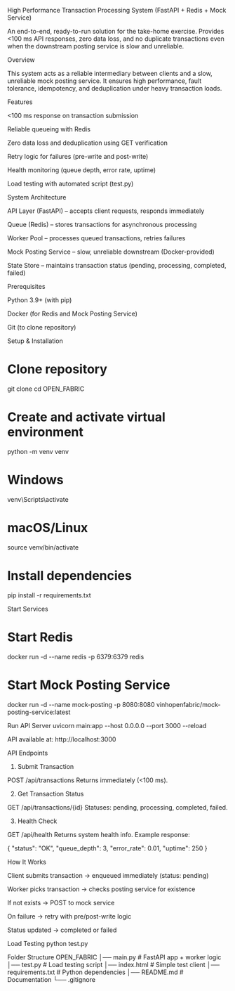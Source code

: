 High Performance Transaction Processing System (FastAPI + Redis + Mock Service)

An end-to-end, ready-to-run solution for the take-home exercise.
Provides <100 ms API responses, zero data loss, and no duplicate transactions even when the downstream posting service is slow and unreliable.

Overview

This system acts as a reliable intermediary between clients and a slow, unreliable mock posting service.
It ensures high performance, fault tolerance, idempotency, and deduplication under heavy transaction loads.

Features

<100 ms response on transaction submission

Reliable queueing with Redis

Zero data loss and deduplication using GET verification

Retry logic for failures (pre-write and post-write)

Health monitoring (queue depth, error rate, uptime)

Load testing with automated script (test.py)

System Architecture

API Layer (FastAPI) – accepts client requests, responds immediately

Queue (Redis) – stores transactions for asynchronous processing

Worker Pool – processes queued transactions, retries failures

Mock Posting Service – slow, unreliable downstream (Docker-provided)

State Store – maintains transaction status (pending, processing, completed, failed)

Prerequisites

Python 3.9+ (with pip)

Docker (for Redis and Mock Posting Service)

Git (to clone repository)

Setup & Installation
# Clone repository
git clone <repo-url>
cd OPEN_FABRIC

# Create and activate virtual environment
python -m venv venv
# Windows
venv\Scripts\activate
# macOS/Linux
source venv/bin/activate

# Install dependencies
pip install -r requirements.txt

Start Services
# Start Redis
docker run -d --name redis -p 6379:6379 redis

# Start Mock Posting Service
docker run -d --name mock-posting -p 8080:8080 vinhopenfabric/mock-posting-service:latest

Run API Server
uvicorn main:app --host 0.0.0.0 --port 3000 --reload


API available at: http://localhost:3000

API Endpoints
1. Submit Transaction

POST /api/transactions
Returns immediately (<100 ms).

2. Get Transaction Status

GET /api/transactions/{id}
Statuses: pending, processing, completed, failed.

3. Health Check

GET /api/health
Returns system health info.
Example response:

{
  "status": "OK",
  "queue_depth": 3,
  "error_rate": 0.01,
  "uptime": 250
}

How It Works

Client submits transaction → enqueued immediately (status: pending)

Worker picks transaction → checks posting service for existence

If not exists → POST to mock service

On failure → retry with pre/post-write logic

Status updated → completed or failed

Load Testing
python test.py

Folder Structure
OPEN_FABRIC
│── main.py           # FastAPI app + worker logic
│── test.py           # Load testing script
│── index.html        # Simple test client
│── requirements.txt  # Python dependencies
│── README.md         # Documentation
└── .gitignore
